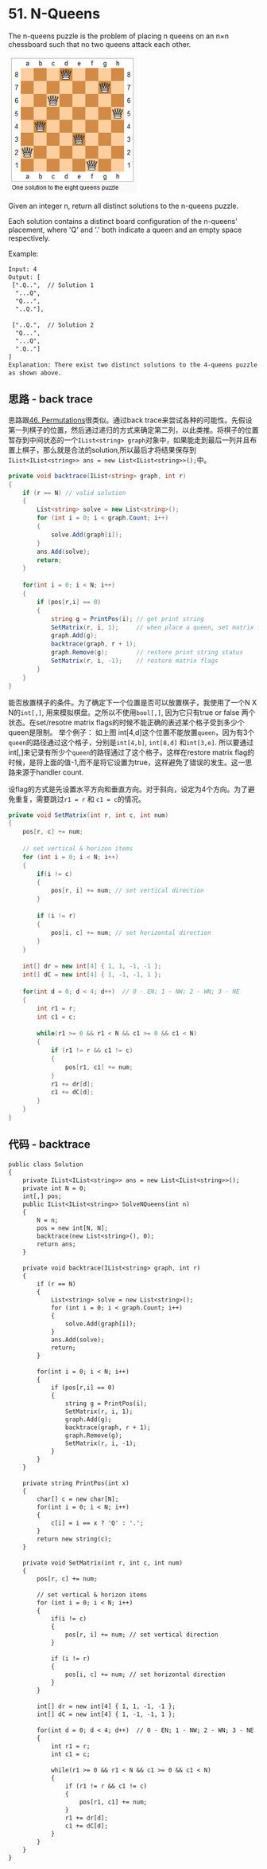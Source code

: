 # 51. N-Queens

The n-queens puzzle is the problem of placing n queens on an n×n chessboard such that no two queens attack each other.

![img](image/8-queens.png)

Given an integer n, return all distinct solutions to the n-queens puzzle.

Each solution contains a distinct board configuration of the n-queens' placement, where 'Q' and '.' both indicate a queen and an empty space respectively.

Example:

```text
Input: 4
Output: [
 [".Q..",  // Solution 1
  "...Q",
  "Q...",
  "..Q."],

 ["..Q.",  // Solution 2
  "Q...",
  "...Q",
  ".Q.."]
]
Explanation: There exist two distinct solutions to the 4-queens puzzle as shown above.
```

## 思路 - back trace

思路跟[46. Permutations](../46.%20Permutations)很类似。通过back trace来尝试各种的可能性。先假设第一列棋子的位置，然后通过递归的方式来确定第二列，以此类推。将棋子的位置暂存到中间状态的一个`IList<string> graph`对象中，如果能走到最后一列并且布置上棋子，那么就是合法的solution,所以最后才将结果保存到`IList<IList<string>> ans = new List<IList<string>>();`中。

```csharp
private void backtrace(IList<string> graph, int r)
{
    if (r == N) // valid solution
    {
        List<string> solve = new List<string>();
        for (int i = 0; i < graph.Count; i++)
        {
            solve.Add(graph[i]);
        }
        ans.Add(solve);
        return;
    }

    for(int i = 0; i < N; i++)
    {
        if (pos[r,i] == 0)
        {
            string g = PrintPos(i); // get print string
            SetMatrix(r, i, 1);     // when place a queen, set matrix flag. when place next, check whether the postion is valid
            graph.Add(g);
            backtrace(graph, r + 1);
            graph.Remove(g);        // restore print string status
            SetMatrix(r, i, -1);    // restore matrix flags
        }
    }
}
```

能否放置棋子的条件。为了确定下一个位置是否可以放置棋子，我使用了一个N X N的`int[,]`, 用来模拟棋盘。之所以不使用`bool[,]`, 因为它只有true or false 两个状态。在set/resotre matrix flags的时候不能正确的表述某个格子受到多少个queen是限制。
举个例子：
如上图 int[4,d]这个位置不能放置`queen`，因为有3个`queen`的路径通过这个格子，分别是`int[4,b]`, `int[8,d]` 和`int[3,e]`. 所以要通过int[,]来记录有所少个`queen`的路径通过了这个格子。这样在restore matrix flag的时候，是将上面的值-1,而不是将它设置为true，这样避免了错误的发生。这一思路来源于handler count.

设flag的方式是先设置水平方向和垂直方向。对于斜向，设定为4个方向。为了避免重复，需要跳过`r1 = r` 和 `c1 = c`的情况。

```csharp
private void SetMatrix(int r, int c, int num)
{
    pos[r, c] += num;

    // set vertical & horizon items
    for (int i = 0; i < N; i++)
    {
        if(i != c)
        {
            pos[r, i] += num; // set vertical direction
        }

        if (i != r)
        {
            pos[i, c] += num; // set horizontal direction
        }
    }

    int[] dr = new int[4] { 1, 1, -1, -1 };
    int[] dC = new int[4] { 1, -1, -1, 1 };

    for(int d = 0; d < 4; d++)  // 0 - EN; 1 - NW; 2 - WN; 3 - NE
    {
        int r1 = r;
        int c1 = c;

        while(r1 >= 0 && r1 < N && c1 >= 0 && c1 < N)
        {
            if (r1 != r && c1 != c)
            {
                pos[r1, c1] += num;
            }
            r1 += dr[d];
            c1 += dC[d];
        }
    }
}
```

## 代码 - backtrace

```cssharp
public class Solution
{
    private IList<IList<string>> ans = new List<IList<string>>();
    private int N = 0;
    int[,] pos;
    public IList<IList<string>> SolveNQueens(int n)
    {
        N = n;
        pos = new int[N, N];
        backtrace(new List<string>(), 0);
        return ans;
    }

    private void backtrace(IList<string> graph, int r)
    {
        if (r == N)
        {
            List<string> solve = new List<string>();
            for (int i = 0; i < graph.Count; i++)
            {
                solve.Add(graph[i]);
            }
            ans.Add(solve);
            return;
        }

        for(int i = 0; i < N; i++)
        {
            if (pos[r,i] == 0)
            {
                string g = PrintPos(i);
                SetMatrix(r, i, 1);
                graph.Add(g);
                backtrace(graph, r + 1);
                graph.Remove(g);
                SetMatrix(r, i, -1);
            }
        }
    }

    private string PrintPos(int x)
    {
        char[] c = new char[N];
        for(int i = 0; i < N; i++)
        {
            c[i] = i == x ? 'Q' : '.';
        }
        return new string(c);
    }

    private void SetMatrix(int r, int c, int num)
    {
        pos[r, c] += num;

        // set vertical & horizon items
        for (int i = 0; i < N; i++)
        {
            if(i != c)
            {
                pos[r, i] += num; // set vertical direction
            }

            if (i != r)
            {
                pos[i, c] += num; // set horizontal direction
            }
        }

        int[] dr = new int[4] { 1, 1, -1, -1 };
        int[] dC = new int[4] { 1, -1, -1, 1 };

        for(int d = 0; d < 4; d++)  // 0 - EN; 1 - NW; 2 - WN; 3 - NE
        {
            int r1 = r;
            int c1 = c;

            while(r1 >= 0 && r1 < N && c1 >= 0 && c1 < N)
            {
                if (r1 != r && c1 != c)
                {
                    pos[r1, c1] += num;
                }
                r1 += dr[d];
                c1 += dC[d];
            }
        }
    }
}
```
